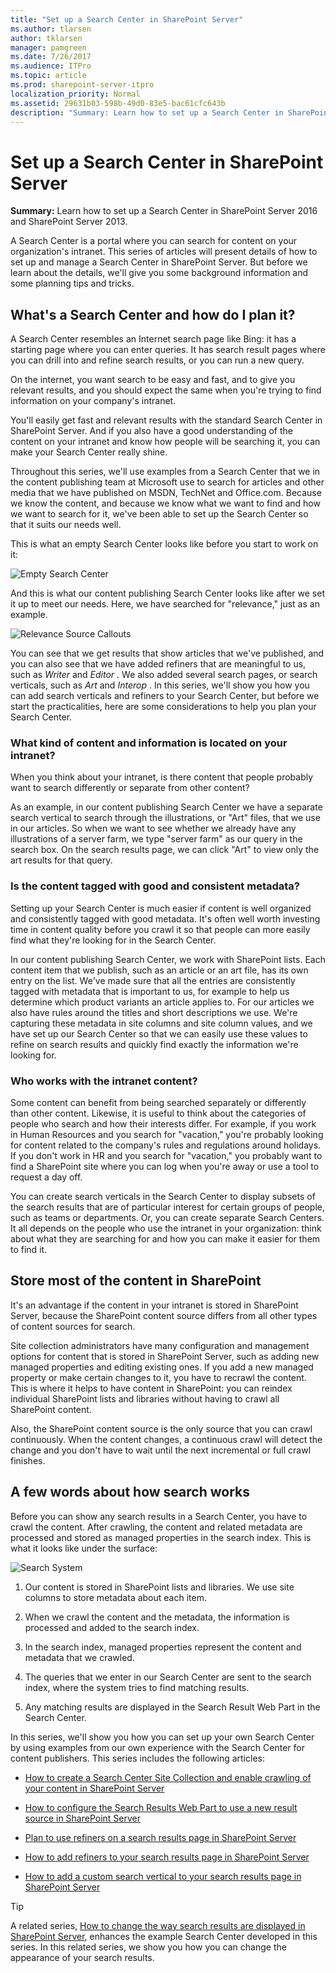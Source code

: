 ```yaml
---
title: "Set up a Search Center in SharePoint Server"
ms.author: tlarsen
author: tklarsen
manager: pamgreen
ms.date: 7/26/2017
ms.audience: ITPro
ms.topic: article
ms.prod: sharepoint-server-itpro
localization_priority: Normal
ms.assetid: 29631b03-598b-49d0-83e5-bac61cfc643b
description: "Summary: Learn how to set up a Search Center in SharePoint Server 2016 and SharePoint Server 2013."
---
```


# Set up a Search Center in SharePoint Server

 **Summary:** Learn how to set up a Search Center in SharePoint Server 2016 and SharePoint Server 2013. 
  
A Search Center is a portal where you can search for content on your organization's intranet. This series of articles will present details of how to set up and manage a Search Center in SharePoint Server. But before we learn about the details, we'll give you some background information and some planning tips and tricks.
  
## What's a Search Center and how do I plan it?

A Search Center resembles an Internet search page like Bing: it has a starting page where you can enter queries. It has search result pages where you can drill into and refine search results, or you can run a new query.
  
On the internet, you want search to be easy and fast, and to give you relevant results, and you should expect the same when you're trying to find information on your company's intranet.
  
You'll easily get fast and relevant results with the standard Search Center in SharePoint Server. And if you also have a good understanding of the content on your intranet and know how people will be searching it, you can make your Search Center really shine.
  
Throughout this series, we'll use examples from a Search Center that we in the content publishing team at Microsoft use to search for articles and other media that we have published on MSDN, TechNet and Office.com. Because we know the content, and because we know what we want to find and how we want to search for it, we've been able to set up the Search Center so that it suits our needs well.
  
This is what an empty Search Center looks like before you start to work on it: 
  
![Empty Search Center](../media/OTCSP_EmptySearchCenter.jpg)
  
And this is what our content publishing Search Center looks like after we set it up to meet our needs. Here, we have searched for "relevance," just as an example.
  
![Relevance Source Callouts](../media/OTCSP_RelevanceSourceCallouts.png)
  
You can see that we get results that show articles that we've published, and you can also see that we have added refiners that are meaningful to us, such as  *Writer*  and  *Editor*  . We also added several search pages, or search verticals, such as  *Art*  and  *Interop*  . In this series, we'll show you how you can add search verticals and refiners to your Search Center, but before we start the practicalities, here are some considerations to help you plan your Search Center. 
  
### What kind of content and information is located on your intranet?

When you think about your intranet, is there content that people probably want to search differently or separate from other content?
  
As an example, in our content publishing Search Center we have a separate search vertical to search through the illustrations, or "Art" files, that we use in our articles. So when we want to see whether we already have any illustrations of a server farm, we type "server farm" as our query in the search box. On the search results page, we can click "Art" to view only the art results for that query.
  
### Is the content tagged with good and consistent metadata?

Setting up your Search Center is much easier if content is well organized and consistently tagged with good metadata. It's often well worth investing time in content quality before you crawl it so that people can more easily find what they're looking for in the Search Center.
  
In our content publishing Search Center, we work with SharePoint lists. Each content item that we publish, such as an article or an art file, has its own entry on the list. We've made sure that all the entries are consistently tagged with metadata that is important to us, for example to help us determine which product variants an article applies to. For our articles we also have rules around the titles and short descriptions we use. We're capturing these metadata in site columns and site column values, and we have set up our Search Center so that we can easily use these values to refine on search results and quickly find exactly the information we're looking for.
  
### Who works with the intranet content?

Some content can benefit from being searched separately or differently than other content. Likewise, it is useful to think about the categories of people who search and how their interests differ. For example, if you work in Human Resources and you search for "vacation," you're probably looking for content related to the company's rules and regulations around holidays. If you don't work in HR and you search for "vacation," you probably want to find a SharePoint site where you can log when you're away or use a tool to request a day off.
  
You can create search verticals in the Search Center to display subsets of the search results that are of particular interest for certain groups of people, such as teams or departments. Or, you can create separate Search Centers. It all depends on the people who use the intranet in your organization: think about what they are searching for and how you can make it easier for them to find it.
  
## Store most of the content in SharePoint

It's an advantage if the content in your intranet is stored in SharePoint Server, because the SharePoint content source differs from all other types of content sources for search.
  
Site collection administrators have many configuration and management options for content that is stored in SharePoint Server, such as adding new managed properties and editing existing ones. If you add a new managed property or make certain changes to it, you have to recrawl the content. This is where it helps to have content in SharePoint: you can reindex individual SharePoint lists and libraries without having to crawl all SharePoint content.
  
Also, the SharePoint content source is the only source that you can crawl continuously. When the content changes, a continuous crawl will detect the change and you don't have to wait until the next incremental or full crawl finishes.
  
## A few words about how search works

Before you can show any search results in a Search Center, you have to crawl the content. After crawling, the content and related metadata are processed and stored as managed properties in the search index. This is what it looks like under the surface:
  
![Search System](../media/OTCSP_SearchSystem.png)
  
1. Our content is stored in SharePoint lists and libraries. We use site columns to store metadata about each item.
    
2. When we crawl the content and the metadata, the information is processed and added to the search index.
    
3. In the search index, managed properties represent the content and metadata that we crawled.
    
4. The queries that we enter in our Search Center are sent to the search index, where the system tries to find matching results.
    
5. Any matching results are displayed in the Search Result Web Part in the Search Center.
    
In this series, we'll show you how you can set up your own Search Center by using examples from our own experience with the Search Center for content publishers. This series includes the following articles:
  
- [How to create a Search Center Site Collection and enable crawling of your content in SharePoint Server](how-to-create-a-search-center-site-collection-and-enable-crawling-of-your-conten.md)
    
- [How to configure the Search Results Web Part to use a new result source in SharePoint Server](how-to-configure-the-search-results-web-part-to-use-a-new-result-source.md)
    
- [Plan to use refiners on a search results page in SharePoint Server](plan-to-use-refiners-on-a-search-results-page.md)
    
- [How to add refiners to your search results page in SharePoint Server](how-to-add-refiners-to-your-search-results-page.md)
    
- [How to add a custom search vertical to your search results page in SharePoint Server](how-to-add-a-custom-search-vertical-to-your-search-results-page.md)
    
> [!TIP]
> A related series, [How to change the way search results are displayed in SharePoint Server](how-to-change-the-way-search-results-are-displayed.md), enhances the example Search Center developed in this series. In this related series, we show you how you can change the appearance of your search results. 
  

